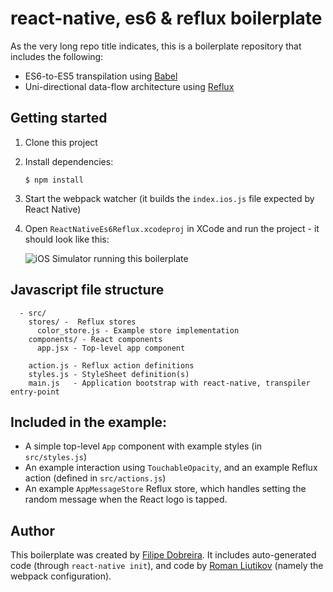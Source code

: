 # react-native, es6 & reflux boilerplate

As the very long repo title indicates, this is a boilerplate repository that
includes the following:

- ES6-to-ES5 transpilation using [Babel](https://github.com/babel/babel)
- Uni-directional data-flow architecture using [Reflux](https://github.com/spoike/refluxjs)

## Getting started

1. Clone this project
2. Install dependencies:

    ```shell
    $ npm install
    ```

3. Start the webpack watcher (it builds the `index.ios.js` file expected by React Native)
4. Open `ReactNativeEs6Reflux.xcodeproj` in XCode and run the project - it should look like this:

    ![iOS Simulator running this boilerplate](http://i.imgur.com/OKELxXP.png)

## Javascript file structure

```
  - src/
    stores/ -  Reflux stores
      color_store.js - Example store implementation
    components/ - React components
      app.jsx - Top-level app component

    action.js - Reflux action definitions
    styles.js - StyleSheet definition(s)
    main.js   - Application bootstrap with react-native, transpiler entry-point
```

## Included in the example:

- A simple top-level `App` component with example styles (in `src/styles.js`)
- An example interaction using `TouchableOpacity`, and an example Reflux action (defined in `src/actions.js`)
- An example `AppMessageStore` Reflux store, which handles setting the random message when the React logo is tapped.

## Author

This boilerplate was created by [Filipe Dobreira](https://github.com/filp). It includes auto-generated code (through `react-native init`), and code by [Roman Liutikov](https://github.com/roman01la) (namely the webpack configuration).
